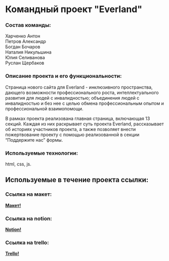 # Командный проект "Everland"

### Состав команды:
Харченко Антон  
Петров Александр  
Богдан Бочаров  
Наталия Никульшина  
Юлия Селиванова  
Руслан Щербаков  

### Описание проекта и его функциональности:

Страница нового сайта для Everland - инклюзивного пространства, дающего возможности профессионального роста, интеллектуального развития для людей с инвалидностью; объединения людей с инвалидностью и без нее с целью обмена профессиональным опытом и профессиональной взаимопомощи.

В рамках проекта реализована главная страница, включающая 13 секций. Каждая из них раскрывает суть проекта Everland, рассказывает об историях участников проекта, а также позволяет внести пожертвование проекту с помощью реализованной в секции “Поддержите нас” формы.

### Используемые технологии:

html, css, js.  

## Используемые в течение проекта ссылки:

### Ссылка на макет:

**[Макет!](<https://www.figma.com/file/59a1PXM1KLWN0hWWMl1Kni/Everland-(Веб%2B)?node-id=430%3A713>)**

### Ссылка на notion:

**[Notion!](https://www.notion.so/Everland-3bcb8957004a49ec88d82c267d5757c0)**

### Ссылка на trello:

**[Trello!](https://trello.com/b/n4F7HbB5/workspace-team-6)**
